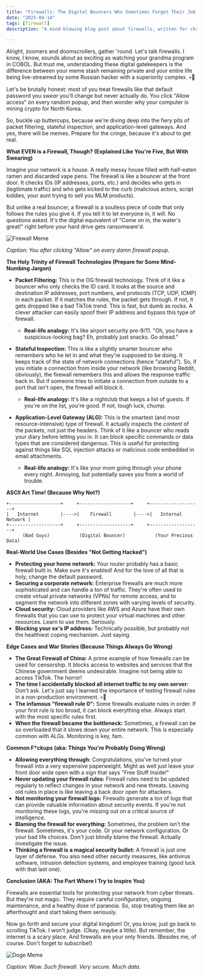 ```yaml
---
title: "Firewalls: The Digital Bouncers Who Sometimes Forget Their Job (and Let All Your Data Out)"
date: "2025-04-14"
tags: [firewall]
description: "A mind-blowing blog post about firewalls, written for chaotic Gen Z engineers who'd rather be doomscrolling TikTok."

---
```


Alright, zoomers and doomscrollers, gather 'round. Let's talk firewalls. I know, I know, sounds about as exciting as watching your grandma program in COBOL. But trust me, understanding these digital gatekeepers is the difference between your meme stash remaining private and your entire life being live-streamed by some Russian hacker with a superiority complex. 💀🙏

Let's be brutally honest: most of you treat firewalls like that default password you *swear* you'll change but never actually do. You click "Allow access" on every random popup, and then wonder why your computer is mining crypto for North Korea.

So, buckle up buttercups, because we're diving deep into the fiery pits of packet filtering, stateful inspection, and application-level gateways. And yes, there will be memes. Prepare for the cringe, because it's about to get real.

**What EVEN is a Firewall, Though? (Explained Like You're Five, But With Swearing)**

Imagine your network is a house. A really messy house filled with half-eaten ramen and discarded vape pens. The firewall is like a bouncer at the front door. It checks IDs (IP addresses, ports, etc.) and decides who gets in (legitimate traffic) and who gets kicked to the curb (malicious actors, script kiddies, your aunt trying to sell you MLM products).

But unlike a real bouncer, a firewall is a soulless piece of code that only follows the rules you give it. If you tell it to let everyone in, it will. No questions asked. It's the digital equivalent of "Come on in, the water's great!" right before your hard drive gets ransomware'd.

![Firewall Meme](https://i.imgflip.com/46l83p.jpg)

*Caption: You after clicking "Allow" on every damn firewall popup.*

**The Holy Trinity of Firewall Technologies (Prepare for Some Mind-Numbing Jargon)**

*   **Packet Filtering:** This is the OG firewall technology. Think of it like a bouncer who only checks the ID card. It looks at the source and destination IP addresses, port numbers, and protocols (TCP, UDP, ICMP) in each packet. If it matches the rules, the packet gets through. If not, it gets dropped like a bad TikTok trend. This is fast, but dumb as rocks. A clever attacker can easily spoof their IP address and bypass this type of firewall.
    *   **Real-life analogy:** It's like airport security pre-9/11. "Oh, you have a suspicious-looking bag? Eh, probably just snacks. Go ahead."

*   **Stateful Inspection:** This is like a slightly smarter bouncer who remembers who he let in and what they're supposed to be doing. It keeps track of the state of network connections (hence "stateful"). So, if you initiate a connection from inside your network (like browsing Reddit, obviously), the firewall remembers this and allows the response traffic back in. But if someone tries to initiate a connection from outside to a port that isn't open, the firewall will block it.
    *   **Real-life analogy:** It's like a nightclub that keeps a list of guests. If you're on the list, you're good. If not, tough luck, chump.

*   **Application-Level Gateway (ALG):** This is the smartest (and most resource-intensive) type of firewall. It actually inspects the *content* of the packets, not just the headers. Think of it like a bouncer who reads your diary before letting you in. It can block specific commands or data types that are considered dangerous. This is useful for protecting against things like SQL injection attacks or malicious code embedded in email attachments.
    *   **Real-life analogy:** It's like your mom going through your phone every night. Annoying, but potentially saves you from a world of trouble.

**ASCII Art Time! (Because Why Not?)**

```
+-------------------+     +-------------------+     +-------------------+
|   Internet        |---->|    Firewall        |---->|   Internal Network |
+-------------------+     +-------------------+     +-------------------+
      (Bad Guys)           (Digital Bouncer)           (Your Precious Data)
```

**Real-World Use Cases (Besides "Not Getting Hacked")**

*   **Protecting your home network:** Your router probably has a basic firewall built in. Make sure it's enabled! And for the love of all that is holy, change the default password.
*   **Securing a corporate network:** Enterprise firewalls are much more sophisticated and can handle a ton of traffic. They're often used to create virtual private networks (VPNs) for remote access, and to segment the network into different zones with varying levels of security.
*   **Cloud security:** Cloud providers like AWS and Azure have their own firewalls that you can use to protect your virtual machines and other resources. Learn to use them. Seriously.
*   **Blocking your ex's IP address:** Technically possible, but probably not the healthiest coping mechanism. Just saying.

**Edge Cases and War Stories (Because Things Always Go Wrong)**

*   **The Great Firewall of China:** A prime example of how firewalls can be used for censorship. It blocks access to websites and services that the Chinese government deems undesirable. Imagine not being able to access TikTok. The horror!
*   **The time I accidentally blocked all internet traffic to my own server:** Don't ask. Let's just say I learned the importance of testing firewall rules in a non-production environment. 💀🙏
*   **The infamous "firewall rule 0":** Some firewalls evaluate rules in order. If your first rule is too broad, it can block everything else. Always start with the most specific rules first.
*   **When the firewall became the bottleneck:** Sometimes, a firewall can be so overloaded that it slows down your entire network. This is especially common with ALGs. Monitoring is key, fam.

**Common F*ckups (aka: Things You're Probably Doing Wrong)**

*   **Allowing everything through:** Congratulations, you've turned your firewall into a very expensive paperweight. Might as well just leave your front door wide open with a sign that says "Free Stuff Inside!"
*   **Never updating your firewall rules:** Firewall rules need to be updated regularly to reflect changes in your network and new threats. Leaving old rules in place is like leaving a back door open for attackers.
*   **Not monitoring your firewall logs:** Firewalls generate a ton of logs that can provide valuable information about security events. If you're not monitoring these logs, you're missing out on a critical source of intelligence.
*   **Blaming the firewall for everything:** Sometimes, the problem isn't the firewall. Sometimes, it's your code. Or your network configuration. Or your bad life choices. Don't just blindly blame the firewall. Actually investigate the issue.
*   **Thinking a firewall is a magical security bullet:** A firewall is just one layer of defense. You also need other security measures, like antivirus software, intrusion detection systems, and employee training (good luck with that last one).

**Conclusion (AKA: The Part Where I Try to Inspire You)**

Firewalls are essential tools for protecting your network from cyber threats. But they're not magic. They require careful configuration, ongoing maintenance, and a healthy dose of paranoia. So, stop treating them like an afterthought and start taking them seriously.

Now go forth and secure your digital kingdom! Or, you know, just go back to scrolling TikTok. I won't judge. (Okay, maybe a little). But remember, the internet is a scary place. And firewalls are your only friends. (Besides me, of course. Don't forget to subscribe!)

![Doge Meme](https://i.kym-cdn.com/photos/images/newsfeed/000/583/049/4a7.png)

*Caption: Wow. Such firewall. Very secure. Much data.*
